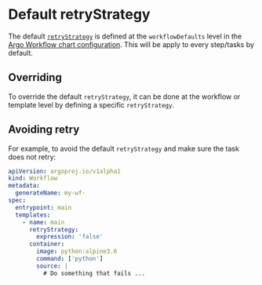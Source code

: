 # Default retryStrategy

The default [`retryStrategy`](https://argo-workflows.readthedocs.io/en/stable/fields/#retrystrategy) is defined at the `workflowDefaults` level in the [Argo Workflow chart configuration](https://github.com/linz/topo-workflows/blob/master/infra/charts/argo.workflows.ts). This will be apply to every step/tasks by default.

## Overriding

To override the default `retryStrategy`, it can be done at the workflow or template level by defining a specific `retryStrategy`.

## Avoiding retry

For example, to avoid the default `retryStrategy` and make sure the task does not retry:

```yaml
apiVersion: argoproj.io/v1alpha1
kind: Workflow
metadata:
  generateName: my-wf-
spec:
  entrypoint: main
  templates:
    - name: main
      retryStrategy:
        expression: 'false'
      container:
        image: python:alpine3.6
        command: ['python']
        source: |
          # Do something that fails ...
```
